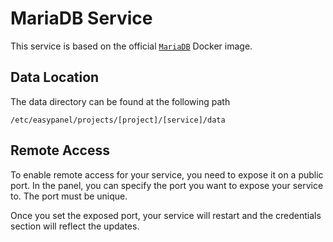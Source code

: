 # MariaDB Service

This service is based on the official [`MariaDB`](https://hub.docker.com/_/mariadb) Docker image.

## Data Location

The data directory can be found at the following path

```
/etc/easypanel/projects/[project]/[service]/data
```

## Remote Access

To enable remote access for your service, you need to expose it on a public port. In the panel, you can specify the port you want to expose your service to. The port must be unique.

Once you set the exposed port, your service will restart and the credentials section will reflect the updates.
